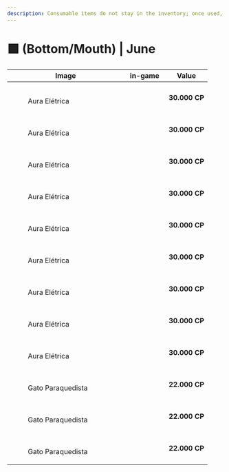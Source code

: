 ```yaml
---
description: Consumable items do not stay in the inventory; once used, they are discarded.
---
```


# 🟩 (Bottom/Mouth) | June

<table><thead><tr><th width="255.6666259765625">Image</th><th>in-game</th><th>Value</th></tr></thead><tbody><tr><td><div><figure><img src="../../.gitbook/assets/image (582).png" alt=""><figcaption><p>Aura Elétrica</p></figcaption></figure></div></td><td><div><figure><img src="../../.gitbook/assets/16.gif" alt=""><figcaption></figcaption></figure></div></td><td><strong>30.000 CP</strong></td></tr><tr><td><div><figure><img src="../../.gitbook/assets/image (583).png" alt=""><figcaption><p>Aura Elétrica</p></figcaption></figure></div></td><td><div><figure><img src="../../.gitbook/assets/17.gif" alt=""><figcaption></figcaption></figure></div></td><td><strong>30.000 CP</strong></td></tr><tr><td><div><figure><img src="../../.gitbook/assets/image (584).png" alt=""><figcaption><p>Aura Elétrica</p></figcaption></figure></div></td><td><div><figure><img src="../../.gitbook/assets/18.gif" alt=""><figcaption></figcaption></figure></div></td><td><strong>30.000 CP</strong></td></tr><tr><td><div><figure><img src="../../.gitbook/assets/image (585).png" alt=""><figcaption><p>Aura Elétrica</p></figcaption></figure></div></td><td><div><figure><img src="../../.gitbook/assets/19..gif" alt=""><figcaption></figcaption></figure></div></td><td><strong>30.000 CP</strong></td></tr><tr><td><div><figure><img src="../../.gitbook/assets/image (586).png" alt=""><figcaption><p>Aura Elétrica</p></figcaption></figure></div></td><td><div><figure><img src="../../.gitbook/assets/20.gif" alt=""><figcaption></figcaption></figure></div></td><td><strong>30.000 CP</strong></td></tr><tr><td><div><figure><img src="../../.gitbook/assets/image (587).png" alt=""><figcaption><p>Aura Elétrica</p></figcaption></figure></div></td><td><div><figure><img src="../../.gitbook/assets/21.gif" alt=""><figcaption></figcaption></figure></div></td><td><strong>30.000 CP</strong></td></tr><tr><td><div><figure><img src="../../.gitbook/assets/image (588).png" alt=""><figcaption><p>Aura Elétrica</p></figcaption></figure></div></td><td><div><figure><img src="../../.gitbook/assets/23.gif" alt=""><figcaption></figcaption></figure></div></td><td><strong>30.000 CP</strong></td></tr><tr><td><div><figure><img src="../../.gitbook/assets/image (589).png" alt=""><figcaption><p>Aura Elétrica</p></figcaption></figure></div></td><td><div><figure><img src="../../.gitbook/assets/22.gif" alt=""><figcaption></figcaption></figure></div></td><td><strong>30.000 CP</strong></td></tr><tr><td><div><figure><img src="../../.gitbook/assets/image (590).png" alt=""><figcaption><p>Aura Elétrica</p></figcaption></figure></div></td><td><div><figure><img src="../../.gitbook/assets/24.gif" alt=""><figcaption></figcaption></figure></div></td><td><strong>30.000 CP</strong></td></tr><tr><td><div><figure><img src="../../.gitbook/assets/image (591).png" alt=""><figcaption><p>Gato Paraquedista</p></figcaption></figure></div></td><td><div><figure><img src="../../.gitbook/assets/30.gif" alt=""><figcaption></figcaption></figure></div></td><td><strong>22.000 CP</strong></td></tr><tr><td><div><figure><img src="../../.gitbook/assets/image (592).png" alt=""><figcaption><p>Gato Paraquedista</p></figcaption></figure></div></td><td><div><figure><img src="../../.gitbook/assets/29.gif" alt=""><figcaption></figcaption></figure></div></td><td><strong>22.000 CP</strong></td></tr><tr><td><div><figure><img src="../../.gitbook/assets/image (593).png" alt=""><figcaption><p>Gato Paraquedista</p></figcaption></figure></div></td><td><div><figure><img src="../../.gitbook/assets/28.gif" alt=""><figcaption></figcaption></figure></div></td><td><strong>22.000 CP</strong></td></tr></tbody></table>
